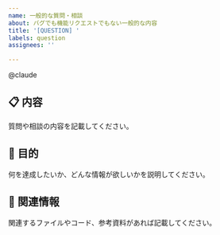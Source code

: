 ```yaml
---
name: 一般的な質問・相談
about: バグでも機能リクエストでもない一般的な内容
title: '[QUESTION] '
labels: question
assignees: ''

---
```


@claude

## 📋 内容
質問や相談の内容を記載してください。

## 🎯 目的
何を達成したいか、どんな情報が欲しいかを説明してください。

## 📄 関連情報
関連するファイルやコード、参考資料があれば記載してください。